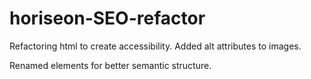 # horiseon-SEO-refactor

Refactoring html to create accessibility. Added alt attributes to images.

Renamed elements for better semantic structure.